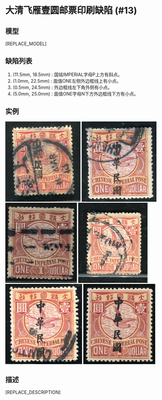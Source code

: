 # 大清飞雁壹圆邮票印刷缺陷 (#13)

## 模型
[REPLACE_MODEL]

## 缺陷列表
1. (11.5mm, 18.5mm) :  国铭IMPERIAL字母P上方有斜点。
1. (1.0mm, 22.5mm) :  面值ONE左侧外边框线上有小点。
1. (0.5mm, 24.5mm) :  外边框线左下角外侧有小点。
1. (5.0mm, 25.0mm) :  面值ONE字母N下方外边框线下方有小点。


## 实例
<img src="2010-10-27_00037245113A.jpg" height=250/> <img src="2012-05-21_00058693014A.jpg" height=250/> <img src="2012-11-26_00072863066A.jpg" height=250/> <img src="2014-03-22_00136561003A.jpg" height=250/> <img src="2015-08-15_00185318050A.jpg" height=250/> <img src="2016-02-04_00157483004A.jpg" height=250/> 


## 描述
[REPLACE_DESCRIPTION]
